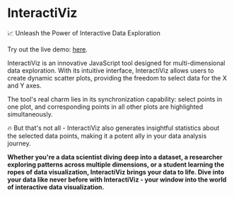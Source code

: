 # InteractiViz
:chart_with_upwards_trend: Unleash the Power of Interactive Data Exploration

Try out the live demo: [here](https://northo.github.io/InteractiViz/).

InteractiViz is an innovative JavaScript tool designed for multi-dimensional data exploration. With its intuitive interface, InteractiViz allows users to create dynamic scatter plots, providing the freedom to select data for the X and Y axes.

The tool's real charm lies in its synchronization capability: select points in one plot, and corresponding points in all other plots are highlighted simultaneously.

:fire: But that's not all - InteractiViz also generates insightful statistics about the selected data points, making it a potent ally in your data analysis journey.

**Whether you're a data scientist diving deep into a dataset, a researcher exploring patterns across multiple dimensions, or a student learning the ropes of data visualization, InteractiViz brings your data to life. Dive into your data like never before with InteractiViz - your window into the world of interactive data visualization.**